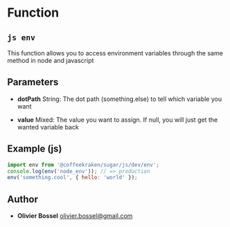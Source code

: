 
# Function


## ```js env ```


This function allows you to access environment variables through the same method in node and javascript

## Parameters

- **dotPath**  String: The dot path (something.else) to tell which variable you want

- **value**  Mixed: The value you want to assign. If null, you will just get the wanted variable back



## Example (js)

```js
import env from '@coffeekraken/sugar/js/dev/env';
console.log(env('node_env')); // => production
env('something.cool', { hello: 'world' });
```


## Author
- **Olivier Bossel** <a href="mailto:olivier.bossel@gmail.com">olivier.bossel@gmail.com</a> 



